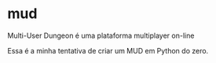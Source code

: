 # mud
Multi-User Dungeon é uma plataforma multiplayer on-line

Essa é a minha tentativa de criar um MUD em Python do zero.

